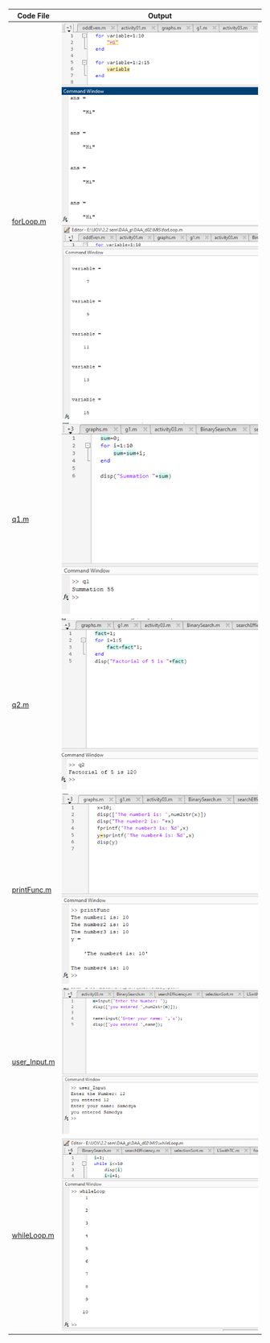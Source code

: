 | Code File | Output |
|-----------|--------|
|[forLoop.m](./Codes/forLoop.m)|![forLoop1.png](./Output/forLoop1.png)![forLoop2.png](./Output/forLoop2.png)|
|[q1.m](./Codes/q1.m)|![q1.png](./Output/q1.png)|
|[q2.m](./Codes/q2.m)|![q2.png](./Output/q2.png)|
|[printFunc.m](./Codes/printFunc.m)|![printFunc.png](./Output/printFunc.png)|
|[user_Input.m](./Codes/user_Input.m)|![user_Input.png](./Output/user_Input.png)|
|[whileLoop.m](./Codes/whileLoop.m)|![whileLoop.png](./Output/whileLoop.png)|

